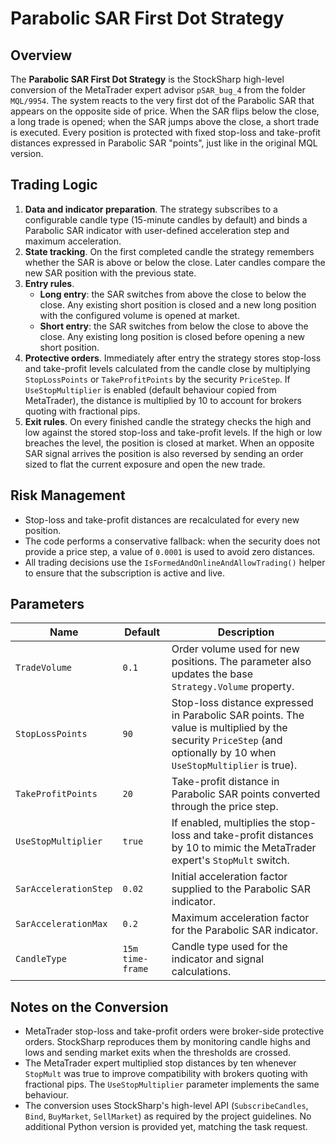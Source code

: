 # Parabolic SAR First Dot Strategy

## Overview
The **Parabolic SAR First Dot Strategy** is the StockSharp high-level conversion of the MetaTrader expert advisor `pSAR_bug_4` from the folder `MQL/9954`. The system reacts to the very first dot of the Parabolic SAR that appears on the opposite side of price. When the SAR flips below the close, a long trade is opened; when the SAR jumps above the close, a short trade is executed. Every position is protected with fixed stop-loss and take-profit distances expressed in Parabolic SAR "points", just like in the original MQL version.

## Trading Logic
1. **Data and indicator preparation**. The strategy subscribes to a configurable candle type (15-minute candles by default) and binds a Parabolic SAR indicator with user-defined acceleration step and maximum acceleration.
2. **State tracking**. On the first completed candle the strategy remembers whether the SAR is above or below the close. Later candles compare the new SAR position with the previous state.
3. **Entry rules**.
   - **Long entry**: the SAR switches from above the close to below the close. Any existing short position is closed and a new long position with the configured volume is opened at market.
   - **Short entry**: the SAR switches from below the close to above the close. Any existing long position is closed before opening a new short position.
4. **Protective orders**. Immediately after entry the strategy stores stop-loss and take-profit levels calculated from the candle close by multiplying `StopLossPoints` or `TakeProfitPoints` by the security `PriceStep`. If `UseStopMultiplier` is enabled (default behaviour copied from MetaTrader), the distance is multiplied by 10 to account for brokers quoting with fractional pips.
5. **Exit rules**. On every finished candle the strategy checks the high and low against the stored stop-loss and take-profit levels. If the high or low breaches the level, the position is closed at market. When an opposite SAR signal arrives the position is also reversed by sending an order sized to flat the current exposure and open the new trade.

## Risk Management
- Stop-loss and take-profit distances are recalculated for every new position.
- The code performs a conservative fallback: when the security does not provide a price step, a value of `0.0001` is used to avoid zero distances.
- All trading decisions use the `IsFormedAndOnlineAndAllowTrading()` helper to ensure that the subscription is active and live.

## Parameters
| Name | Default | Description |
| --- | --- | --- |
| `TradeVolume` | `0.1` | Order volume used for new positions. The parameter also updates the base `Strategy.Volume` property. |
| `StopLossPoints` | `90` | Stop-loss distance expressed in Parabolic SAR points. The value is multiplied by the security `PriceStep` (and optionally by 10 when `UseStopMultiplier` is true). |
| `TakeProfitPoints` | `20` | Take-profit distance in Parabolic SAR points converted through the price step. |
| `UseStopMultiplier` | `true` | If enabled, multiplies the stop-loss and take-profit distances by 10 to mimic the MetaTrader expert's `StopMult` switch. |
| `SarAccelerationStep` | `0.02` | Initial acceleration factor supplied to the Parabolic SAR indicator. |
| `SarAccelerationMax` | `0.2` | Maximum acceleration factor for the Parabolic SAR indicator. |
| `CandleType` | `15m time-frame` | Candle type used for the indicator and signal calculations. |

## Notes on the Conversion
- MetaTrader stop-loss and take-profit orders were broker-side protective orders. StockSharp reproduces them by monitoring candle highs and lows and sending market exits when the thresholds are crossed.
- The MetaTrader expert multiplied stop distances by ten whenever `StopMult` was true to improve compatibility with brokers quoting with fractional pips. The `UseStopMultiplier` parameter implements the same behaviour.
- The conversion uses StockSharp's high-level API (`SubscribeCandles`, `Bind`, `BuyMarket`, `SellMarket`) as required by the project guidelines. No additional Python version is provided yet, matching the task request.
